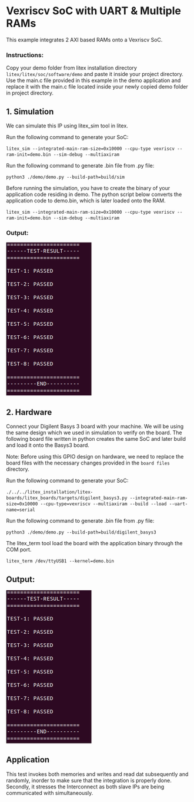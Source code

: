 # Vexriscv SoC with UART & Multiple RAMs
This example integrates 2 AXI based RAMs onto a Vexriscv SoC.



### Instructions:
Copy your demo folder from litex installation directory ``litex/litex/soc/software/demo`` and paste it inside your project directory. Use the main.c file provided in this example in the demo application and replace it with the main.c file located inside your newly copied demo folder in project directory.


## 1. Simulation
We can simulate this IP using litex_sim tool in litex.

Run the following command to generate your SoC:
```
litex_sim --integrated-main-ram-size=0x10000 --cpu-type vexriscv --ram-init=demo.bin --sim-debug --multiaxiram
```
Run the following command to generate .bin file from .py file:
```
python3 ./demo/demo.py --build-path=build/sim
```
Before running the simulation, you have to create the binary of your application code residing in demo. The python script below converts the application code to demo.bin, which is later loaded onto the RAM.
```
litex_sim --integrated-main-ram-size=0x10000 --cpu-type vexriscv --ram-init=demo.bin --sim-debug --multiaxiram
```
### Output:
![ram.png](./../../Pictures/mul_ram_sim.png "Optional title")

## 2. Hardware
Connect your Digilent Basys 3 board with your machine. We will be using the same design which we used in simulation to verify on the board. The following board file written in python creates the same SoC and later build and load it onto the Basys3 board.

Note: Before using this GPIO design on hardware, we need to replace the board files with the necessary changes provided in the ``board files`` directory. 


Run the following command to generate your SoC:
```
./../../litex_installation/litex-boards/litex_boards/targets/digilent_basys3.py --integrated-main-ram-size=0x10000 --cpu-type=vexriscv --multiaxiram --build --load --uart-name=serial
```


Run the following command to generate .bin file from .py file:
```
python3 ./demo/demo.py --build-path=build/digilent_basys3
```


The litex_term tool load the board with the application binary through the COM port.

```
litex_term /dev/ttyUSB1 --kernel=demo.bin
```

## Output:
![ram.png](./../../Pictures/mul_ram_sim.png "Optional title")

## Application
This test invokes both memories and writes and read dat subsequently and randomly, inorder to make sure that the integration is properly done. Secondly, it stresses the Interconnect as both slave IPs are being communicated with simultaneously.